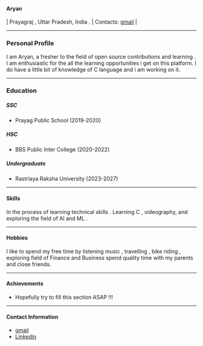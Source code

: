 #### Aryan
 | Prayagraj , Uttar Pradesh, India . |   Contacts: [gmail](aryan.rru@gmail.com) |
___
### Personal Profile 

I am Aryan, a fresher to the field of open source contributions and learning . I am enthusiastic for the all the learning opportunities i get on this platform. I do have a little bit of knowledge of C language and i am working on it.

___

### Education

##### SSC
- Prayag Public School (2019-2020)
##### HSC
- BBS Public Inter College (2020-2022)

##### Undergraduate
- Rastriaya Raksha University (2023-2027)

___

#### Skills

In the process of learning technical skills . Learning C , videography, and exploring the field of AI and ML  .

___

#### Hobbies

I like to spend my free time by listening music , travelling , bike riding , exploring field of Finance and Business spend quality time with my parents and close friends.

___

#### Achievements 

- Hopefully try to fill this section ASAP !!!


___
#### Contact Information
-  [gmail](aryan.rru@gmail.com)
- [Linkedin](https://www.linkedin.com/in/aryan-pushpakar-5632ab288/)

 
 
 
 





